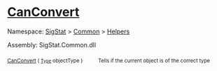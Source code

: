 # [CanConvert](./FeatureDescriptorJsonConverter-100664019.md)

Namespace: [SigStat]() > [Common](./../../README.md) > [Helpers](./../README.md)

Assembly: SigStat.Common.dll

<sub>[CanConvert](./FeatureDescriptorJsonConverter-100664019.md) ( [`Type`](https://docs.microsoft.com/en-us/dotnet/api/System.Type) objectType )</sub>&nbsp;&nbsp;&nbsp;&nbsp;&nbsp;&nbsp;&nbsp;&nbsp;&nbsp;<sub>Tells if the current object is of the correct type</sub>
